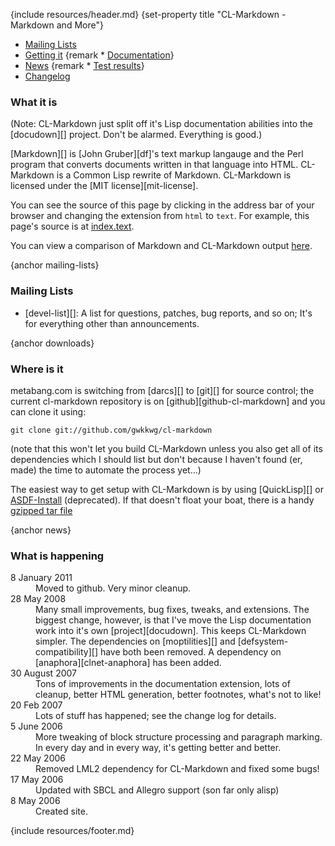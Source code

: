 {include resources/header.md}
{set-property title "CL-Markdown - Markdown and More"}

<div class="contents">
<div class="system-links">

  * [Mailing Lists][3]
  * [Getting it][4]
{remark  * [Documentation][5]}
  * [News][6]
{remark  * [Test results][tr]}
  * [Changelog][7]

   [3]: #mailing-lists
   [4]: #downloads
   [5]: documentation/ "documentation link"
   [6]: #news
   [7]: changelog.html
   [tr]: test-report.html

</div>
<div class="system-description">

### What it is

(Note: CL-Markdown just split off it's Lisp documentation
abilities into the [docudown][] project. Don't be alarmed.
Everything is good.)

[Markdown][] is [John Gruber][df]'s text markup langauge and
the Perl program that converts documents written in that
language into HTML. CL-Markdown is a Common Lisp rewrite of
Markdown. CL-Markdown is licensed under the [MIT
license][mit-license].

You can see the source of this page by clicking in the
address bar of your browser and changing the extension from
`html` to `text`. For example, this page's source is at
[index.text](index.text).

You can view a comparison of Markdown and CL-Markdown output
[here][8].

{anchor mailing-lists}

### Mailing Lists

  * [devel-list][]: A list for questions, patches, bug
    reports, and so on; It's for everything other than
    announcements.

{anchor downloads}

### Where is it

metabang.com is switching from [darcs][] to [git][]
for source control; the current cl-markdown repository is on
[github][github-cl-markdown] and you can clone it using:

    git clone git://github.com/gwkkwg/cl-markdown

(note that this won't let you build CL-Markdown unless you
also get all of its dependencies which I should list but don't
because I haven't found (er, made) the time to automate the
process yet...)

The easiest way to get setup with CL-Markdown is by using
[QuickLisp][] or [ASDF-Install][14] (deprecated). If that
doesn't float your boat, there is a handy [gzipped tar
file][15]

{anchor news}

### What is happening

<dl>
    <dt>8 January 2011</dt>
    <dd>Moved to github. Very minor cleanup.</dd>
    <dt>28 May 2008</dt>
    <dd>Many small improvements, bug fixes, tweaks, and
        extensions. The biggest change, however, is that I've
        move the Lisp documentation work into it's own
        [project][docudown]. This keeps CL-Markdown simpler.
        The dependencies on [moptilities][] and
        [defsystem-compatibility][] have both been removed.
        A dependency on [anaphora][clnet-anaphora] has been added.
    </dd>
    <dt>30 August 2007</dt>
    <dd>Tons of improvements in the documentation extension, lots of
    cleanup, better HTML generation, better footnotes, what's not to like!
    </dd>
    <dt>20 Feb 2007</dt>
    <dd>Lots of stuff has happened; see the change log for details.
    </dd>
    <dt>5 June 2006</dt>
    <dd>More tweaking of block structure processing and paragraph marking. In every day and in every way, it's getting better and better.
    </dd>
    <dt>22 May 2006</dt>
    <dd>Removed LML2 dependency for CL-Markdown and fixed some bugs!
    </dd>
    <dt>17 May 2006</dt>
    <dd>Updated with SBCL and Allegro support (son far only alisp)
    </dd>
    <dt>8 May 2006</dt>
    <dd>Created site.
    </dd>
</dl>

</div>
</div>

{include resources/footer.md}

   [1]: http://common-lisp.net/project/cl-containers/shared/metabang-2.png (metabang.com)
   [2]: http://www.metabang.com/ (metabang.com)
   [3]: #mailing-lists
   [4]: #downloads
   [5]: documentation/ (documentation link)
   [6]: #news
   [7]: changelog.html
   [8]: comparison-tests
   [9]: http://trac.common-lisp.net/cl-markdown
   [10]: http://trac.common-lisp.net/cl-markdown/newticket
   [11]: http://common-lisp.net/cgi-bin/mailman/listinfo/cl-markdown-announce
   [12]: http://common-lisp.net/cgi-bin/mailman/listinfo/cl-markdown-devel
   [13]: downloads
   [14]: http://www.cliki.net/asdf-install
   [15]: http://common-lisp.net/project/cl-markdown/cl-markdown_latest.tar.gz
   [16]: http://www.darcs.net/
   [17]: news
   [18]: http://common-lisp.net/project/cl-containers/shared/buttons/xhtml.gif (valid xhtml button)
   [19]: http://validator.w3.org/check/referer (xhtml1.1)
   [20]: http://common-lisp.net/project/cl-containers/shared/buttons/hacker.png (hacker emblem)
   [21]: http://www.catb.org/hacker-emblem/ (hacker)
   [22]: http://common-lisp.net/project/cl-containers/shared/buttons/lml2-powered.png (lml2 powered)
   [23]: http://lml2.b9.com/ (lml2 powered)
   [24]: http://common-lisp.net/project/cl-containers/shared/buttons/lambda-lisp.png (ALU emblem)
   [25]: http://www.lisp.org/ (Association of Lisp Users)
   [26]: http://common-lisp.net/project/cl-containers/shared/buttons/lisp-lizard.png (Common-Lisp.net)
   [27]: http://common-lisp.net/ (Common-Lisp.net)

